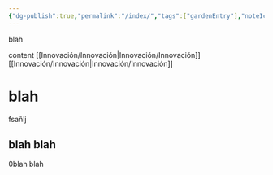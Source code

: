 ```yaml
---
{"dg-publish":true,"permalink":"/index/","tags":["gardenEntry"],"noteIcon":""}
---
```



<div class="transclusion internal-embed is-loaded"><div class="markdown-embed">



blah

</div></div>


content
[[Innovación/Innovación\|Innovación/Innovación]]
[[Innovación/Innovación\|Innovación/Innovación]]
# blah
fsañlj
## blah blah




<div class="transclusion internal-embed is-loaded"><div class="markdown-embed">



0blah blah

</div></div>
